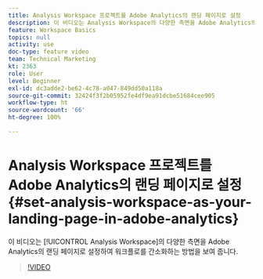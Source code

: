 ```yaml
---
title: Analysis Workspace 프로젝트를 Adobe Analytics의 랜딩 페이지로 설정
description: 이 비디오는 Analysis Workspace의 다양한 측면을 Adobe Analytics의 랜딩 페이지로 설정하여 워크플로를 간소화하는 방법을 보여 줍니다.
feature: Workspace Basics
topics: null
activity: use
doc-type: feature video
team: Technical Marketing
kt: 2363
role: User
level: Beginner
exl-id: dc3adde2-be62-4c78-a047-849dd50a118a
source-git-commit: 32424f3f2b05952fe4df9ea91dcbe51684cee905
workflow-type: ht
source-wordcount: '66'
ht-degree: 100%

---
```


# Analysis Workspace 프로젝트를 Adobe Analytics의 랜딩 페이지로 설정 {#set-analysis-workspace-as-your-landing-page-in-adobe-analytics}

이 비디오는 [!UICONTROL Analysis Workspace]의 다양한 측면을 Adobe Analytics의 랜딩 페이지로 설정하여 워크플로를 간소화하는 방법을 보여 줍니다.

>[!VIDEO](https://video.tv.adobe.com/v/25459/?quality=12)

